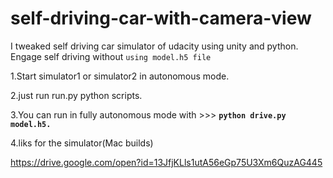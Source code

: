 # self-driving-car-with-camera-view 

I tweaked self driving car simulator of udacity using unity and python.
Engage self driving without `using model.h5 file`


1.Start simulator1 or simulator2 in autonomous mode.

2.just run run.py python scripts.

3.You can run in fully autonomous mode with   >>> **`python drive.py model.h5.`**

4.liks for the simulator(Mac builds)

https://drive.google.com/open?id=13JfjKLls1utA56eGp75U3Xm6QuzAG445
